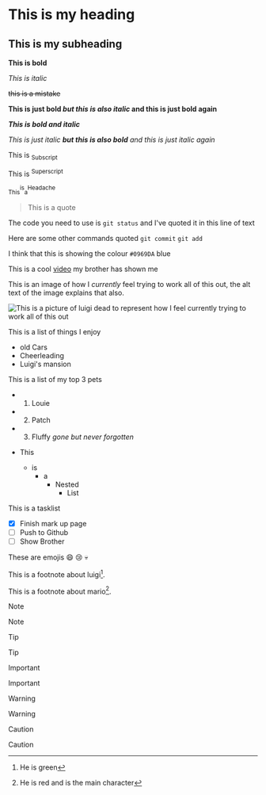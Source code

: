 # This is my heading

## This is my subheading

**This is bold**

*This is italic*

~~this is a mistake~~

**This is just bold *but this is also italic* and this is just bold again**

***This is bold and italic***

*This is just italic **but this is also bold** and this is just italic again*

This is <sub>Subscript</sub>

This is <sup>Superscript</sup>

<sub>This</sub><sup>is</sup><sub>a</sub><sup>Headache</sup>

>This is a quote

The code you need to use is `git status` and I've quoted it in this line of text

Here are some other commands quoted
`git commit`
`git add`

I think that this is showing the colour `#0969DA` blue

This is a cool [video](https://youtu.be/YEBfamv-_do?si=C9d8tS-Qc12SgZdm) my brother has shown me

This is an image of how I *currently* feel trying to work all of this out, the alt text of the image explains that also.

![This is a picture of luigi dead to represent how I feel currently trying to work all of this out](https://ichef.bbci.co.uk/news/976/cpsprodpb/9429/production/_102892973_smash-direct-luigi-dies-ghost.jpg)

This is a list of things I enjoy

* old Cars
* Cheerleading
* Luigi's mansion

This is a list of my top 3 pets

* 1. Louie
* 2. Patch
* 3. Fluffy *gone but never forgotten*

* This
  * is
    * a  
      * Nested
        * List
  
This is a tasklist  

* [x] Finish mark up page  
* [ ] Push to Github
* [ ] Show Brother
  
These are emojis :smile: :cry: :skull:

This is a footnote about luigi[^1].

This is a footnote about mario[^2].

[^1]: He is green
[^2]: He is red
  and is the main character

> [!NOTE]
> Note

> [!TIP]
> Tip

> [!IMPORTANT]
> Important

> [!WARNING]
> Warning

> [!CAUTION]
> Caution
